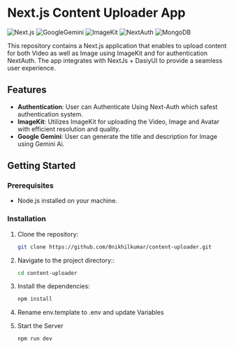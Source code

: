 # Next.js Content Uploader App

![Next.js](https://img.shields.io/badge/Next.js-000000?style=for-the-badge&logo=nextdotjs&logoColor=white)
![GoogleGemini](https://img.shields.io/badge/Google%20Gemini-4285F4?style=for-the-badge&logo=google&logoColor=white)
![ImageKit](https://img.shields.io/badge/ImageKit-1DA1F2?style=for-the-badge&logo=imagekit&logoColor=white)
![NextAuth](https://img.shields.io/badge/NextAuth-000000?style=for-the-badge&logo=auth0&logoColor=white)
![MongoDB](https://img.shields.io/badge/MongoDB-47A248?style=for-the-badge&logo=mongodb&logoColor=white)


This repository contains a Next.js application that enables to upload content for both Video as well as Image using ImageKit and for authentication NextAuth. The app integrates with NextJs + DasiyUI to provide a seamless user experience.

## Features

- **Authentication**: User can Authenticate Using Next-Auth which safest authentication system.
- **ImageKit**: Utilizes ImageKit for uploading the Video, Image and Avatar with efficient resolution and quality.
- **Google Gemini**: User can generate the title and description for Image using Gemini Ai.

## Getting Started

### Prerequisites

- Node.js installed on your machine.

### Installation

1. Clone the repository:

   ```bash
   git clone https://github.com/0nikhilkumar/content-uploader.git


2. Navigate to the project directory::

   ```bash
   cd content-uploader

3. Install the dependencies:

   ```bash
   npm install

4. Rename env.template to .env and update Variables

5. Start the Server

   ```bash
   npm run dev
